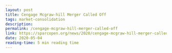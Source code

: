 ```yaml
---
layout: post
title: Cengage Mcgraw-hill Merger Called Off
tags: market-consolidation
description:
permalink: /cengage-mcgraw-hill-merger-called-off
link: https://sparcopen.org/news/2020/cengage-mcgraw-hill-merger-called-off/
date: 2020-05-04
reading-time: 5 min reading time
---
```

